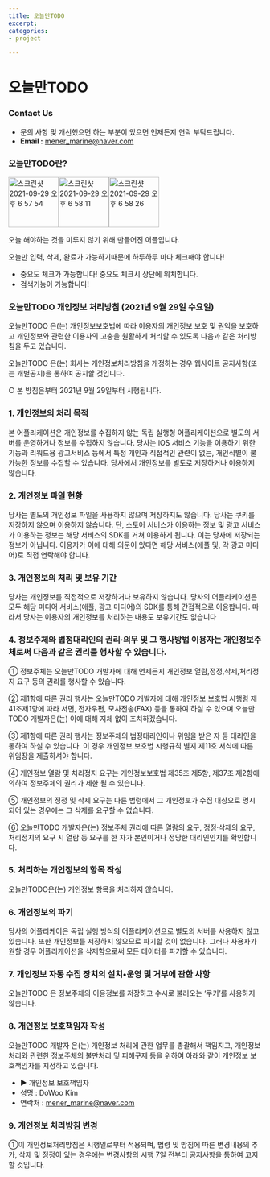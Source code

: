 ```yaml
---
title: 오늘만TODO
excerpt: 
categories: 
- project

---
```


# 오늘만TODO

### Contact Us

- 문의 사항 및 개선했으면 하는 부분이 있으면 언제든지 연락 부탁드립니다.
- **Email :** mener_marine@naver.com



### 오늘만TODO란?

<img width="100" alt="스크린샷 2021-09-29 오후 6 57 54" src="https://user-images.githubusercontent.com/80452660/135247287-075a57b6-25f2-45b3-92ca-2981b6fc3388.png"><img width="100" alt="스크린샷 2021-09-29 오후 6 58 11" src="https://user-images.githubusercontent.com/80452660/135247283-7411b982-b9a2-43eb-aac1-1aa6024ef593.png"><img width="100" alt="스크린샷 2021-09-29 오후 6 58 26" src="https://user-images.githubusercontent.com/80452660/135247267-abfc9d1a-8b93-4189-92cf-df49d10c0758.png">

오늘 해야하는 것을 미루지 않기 위해 만들어진 어플입니다.

오늘만 입력, 삭제, 완료가 가능하기때문에  하루하루 마다 체크해야 합니다!

- 중요도 체크가 가능합니다! 중요도 체크시 상단에 위치합니다.
- 검색기능이 가능합니다!



### 오늘만TODO 개인정보 처리방침 (2021년 9월 29일 수요일)

오늘만TODO 은(는) 개인정보보호법에 따라 이용자의 개인정보 보호 및 권익을 보호하고 개인정보와 관련한 이용자의 고충을 원활하게 처리할 수 있도록 다음과 같은 처리방침을 두고 있습니다.

오늘만TODO 은(는) 회사는 개인정보처리방침을 개정하는 경우 웹사이트 공지사항(또는 개별공지)을 통하여 공지할 것입니다.

○ 본 방침은부터 2021년 9월 29일부터 시행됩니다.

### **1. 개인정보의 처리 목적**

본 어플리케이션은 개인정보를 수집하지 않는 독립 실행형 어플리케이션으로 별도의 서버를 운영하거나 정보를 수집하지 않습니다. 당사는 iOS 서비스 기능을 이용하기 위한 기능과 리워드용 광고서비스 등에서 특정 개인과 직접적인 관련이 없는, 개인식별이 불가능한 정보를 수집할 수 있습니다. 당사에서 개인정보를 별도로 저장하거나 이용하지 않습니다.

### **2. 개인정보 파일 현황**

당사는 별도의 개인정보 파일을 사용하지 않으며 저장하지도 않습니다. 당사는 쿠키를 저장하지 않으며 이용하지 않습니다. 단, 스토어 서비스가 이용하는 정보 및 광고 서비스가 이용하는 정보는 해당 서비스의 SDK를 거쳐 이용하게 됩니다. 이는 당사에 저장되는 정보가 아닙니다. 이용자가 이에 대해 의문이 있다면 해당 서비스(애플 및, 각 광고 미디어)로 직접 연락해야 합니다.

### **3. 개인정보의 처리 및 보유 기간**

당사는 개인정보를 직접적으로 저장하거나 보유하지 않습니다. 당사의 어플리케이션은 모두 해당 미디어 서비스(애플, 광고 미디어)의 SDK를 통해 간접적으로 이용합니다. 따라서 당사는 이용자의 개인정보를 처리하는 내용도 보유기간도 없습니다

### **4. 정보주체와 법정대리인의 권리·의무 및 그 행사방법 이용자는 개인정보주체로써 다음과 같은 권리를 행사할 수 있습니다.**

① 정보주체는 오늘만TODO 개발자에 대해 언제든지 개인정보 열람,정정,삭제,처리정지 요구 등의 권리를 행사할 수 있습니다.

② 제1항에 따른 권리 행사는 오늘만TODO 개발자에 대해 개인정보 보호법 시행령 제41조제1항에 따라 서면, 전자우편, 모사전송(FAX) 등을 통하여 하실 수 있으며 오늘만TODO 개발자은(는) 이에 대해 지체 없이 조치하겠습니다.

③ 제1항에 따른 권리 행사는 정보주체의 법정대리인이나 위임을 받은 자 등 대리인을 통하여 하실 수 있습니다. 이 경우 개인정보 보호법 시행규칙 별지 제11호 서식에 따른 위임장을 제출하셔야 합니다.

④ 개인정보 열람 및 처리정지 요구는 개인정보보호법 제35조 제5항, 제37조 제2항에 의하여 정보주체의 권리가 제한 될 수 있습니다.

⑤ 개인정보의 정정 및 삭제 요구는 다른 법령에서 그 개인정보가 수집 대상으로 명시되어 있는 경우에는 그 삭제를 요구할 수 없습니다.

⑥ 오늘만TODO 개발자은(는) 정보주체 권리에 따른 열람의 요구, 정정·삭제의 요구, 처리정지의 요구 시 열람 등 요구를 한 자가 본인이거나 정당한 대리인인지를 확인합니다.

### **5. 처리하는 개인정보의 항목 작성**

오늘만TODO은(는) 개인정보 항목을 처리하지 않습니다.

### 6. 개인정보의 파기

당사의 어플리케이은 독립 실행 방식의 어플리케이션으로 별도의 서버를 사용하지 않고있습니다. 또한 개인정보를 저장하지 않으므로 파기할 것이 없습니다. 그러나 사용자가 원할 경우 어플리케이션을 삭제함으로써 모든 데이터를 파기할 수 있습니다.

### **7. 개인정보 자동 수집 장치의 설치•운영 및 거부에 관한 사항**

오늘만TODO 은 정보주체의 이용정보를 저장하고 수시로 불러오는 ‘쿠키’를 사용하지 않습니다.

### **8. 개인정보 보호책임자 작성**

오늘만TODO 개발자 은(는) 개인정보 처리에 관한 업무를 총괄해서 책임지고, 개인정보 처리와 관련한 정보주체의 불만처리 및 피해구제 등을 위하여 아래와 같이 개인정보 보호책임자를 지정하고 있습니다.

- ▶ 개인정보 보호책임자
- 성명 : DoWoo Kim
- 연락처 : mener_marine@naver.com

### **9. 개인정보 처리방침 변경**

①이 개인정보처리방침은 시행일로부터 적용되며, 법령 및 방침에 따른 변경내용의 추가, 삭제 및 정정이 있는 경우에는 변경사항의 시행 7일 전부터 공지사항을 통하여 고지할 것입니다.